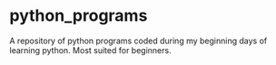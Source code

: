 # python_programs
A repository of python programs coded during my beginning days of learning python. 
Most suited for beginners.
